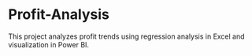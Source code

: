 # Profit-Analysis
 This project analyzes profit trends using regression analysis in Excel and visualization in Power BI.
